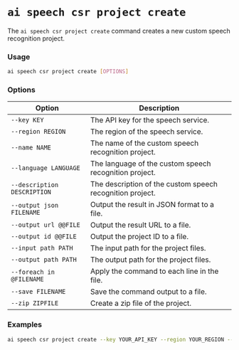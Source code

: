 # `ai speech csr project create`

The `ai speech csr project create` command creates a new custom speech recognition project.

### Usage

``` bash
ai speech csr project create [OPTIONS]
```

### Options

| Option            | Description                                             |
|-------------------|---------------------------------------------------------|
| `--key KEY`         | The API key for the speech service.                     |
| `--region REGION`   | The region of the speech service.                       |
| `--name NAME`       | The name of the custom speech recognition project.      |
| `--language LANGUAGE` | The language of the custom speech recognition project. |
| `--description DESCRIPTION` | The description of the custom speech recognition project. |
| `--output json FILENAME` | Output the result in JSON format to a file.        |
| `--output url @@FILE` | Output the result URL to a file.                      |
| `--output id @@FILE` | Output the project ID to a file.                       |
| `--input path PATH` | The input path for the project files.                   |
| `--output path PATH` | The output path for the project files.                 |
| `--foreach in @FILENAME` | Apply the command to each line in the file.        |
| `--save FILENAME`   | Save the command output to a file.                      |
| `--zip ZIPFILE`     | Create a zip file of the project.                       |

### Examples

``` bash title="Creating a new custom speech recognition project"
ai speech csr project create --key YOUR_API_KEY --region YOUR_REGION --name "MyProject" --language "en-US" --description "My custom speech recognition project"
```

